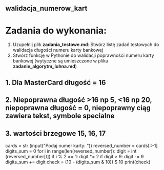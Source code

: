 ## walidacja_numerow_kart
# Zadania do wykonania:

1. Uzupełnij plik **zadania_testowe.md**: Stwórz listę zadań testowych do walidacja długości numeru karty bankowej
2. Stwórz funkcję w Pythonie do walidacji poprawności numeru karty bankowej (wytyczne są umieszczone w pliku **zadanie_algorytm_luhna.md**)



## 1. Dla MasterCard długość = 16
## 2. Niepoprawna długość >16 np 5, <16 np 20, niepoprawna długość = 0, niepoprawny ciąg zawiera tekst, symbole specialne
## 3. wartości brzegowe 15, 16, 17




cards = str (input("Podaj numer karty: "))
reversed_number = cards[::-1]
 digits_sum = 0
 for i in range(len(reversed_number)):
    digit = int (reversed_number[t])
    if i % 2 == 1:
       digit *= 2
       if digit > 9:
          digit -= 9
    digits_sum += digit
check = (10 - (digits_sum & 10)) $ 10
print(check)


